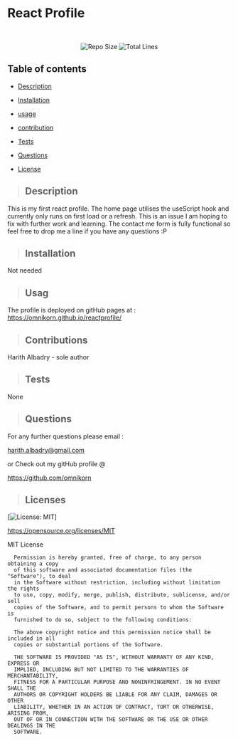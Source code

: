 # React Profile



</br>
<p align="center">
    <img src="https://img.shields.io/github/repo-size/omnikorn/reactprofile?style=for-the-badge" alt="Repo Size" />   
    <img src="https://img.shields.io/tokei/lines/github/omnikorn/reactprofile?style=for-the-badge" alt="Total Lines" />
    
     
</p>


## Table of contents

  
* [Description](#description)

  
* [Installation](#installation)
  
* [usage](#usage)
  
* [contribution](#contribution)
  
* [Tests](#tests)
  
* [Questions](#questions)
  
* [License](#license)

>## Description
  
This is my first react profile. The home page utilises the useScript hook and currently only runs on first load or a refresh. This is an issue I am hoping to fix with further work and learning. 
The contact me form is fully functional so feel free to drop me a line if you have any questions :P 

  




  
>## Installation 

 Not needed 


>## Usag 

  The profile is deployed on gitHub pages at :
  https://omnikorn.github.io/reactprofile/

>## Contributions 

  Harith Albadry - sole author


>## Tests 

  None


>## Questions 

For any further questions please email :

harith.albadry@gmail.com

or Check out my gitHub profile @

https://github.com/omnikorn

>## Licenses 

  

  [![License: MIT](https://img.shields.io/badge/License-MIT-yellow.svg)]

  https://opensource.org/licenses/MIT

  MIT License

      
      
      Permission is hereby granted, free of charge, to any person obtaining a copy
      of this software and associated documentation files (the "Software"), to deal
      in the Software without restriction, including without limitation the rights
      to use, copy, modify, merge, publish, distribute, sublicense, and/or sell
      copies of the Software, and to permit persons to whom the Software is
      furnished to do so, subject to the following conditions:
      
      The above copyright notice and this permission notice shall be included in all
      copies or substantial portions of the Software.
      
      THE SOFTWARE IS PROVIDED "AS IS", WITHOUT WARRANTY OF ANY KIND, EXPRESS OR
      IMPLIED, INCLUDING BUT NOT LIMITED TO THE WARRANTIES OF MERCHANTABILITY,
      FITNESS FOR A PARTICULAR PURPOSE AND NONINFRINGEMENT. IN NO EVENT SHALL THE
      AUTHORS OR COPYRIGHT HOLDERS BE LIABLE FOR ANY CLAIM, DAMAGES OR OTHER
      LIABILITY, WHETHER IN AN ACTION OF CONTRACT, TORT OR OTHERWISE, ARISING FROM,
      OUT OF OR IN CONNECTION WITH THE SOFTWARE OR THE USE OR OTHER DEALINGS IN THE
      SOFTWARE.
  
